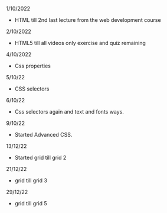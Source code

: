 1/10/2022
- HTML till 2nd last lecture from the web development course

2/10/2022
- HTML5 till all videos only exercise and quiz remaining

4/10/2022
- Css properties

5/10/22
- CSS selectors

6/10/22
- Css selectors again and text and fonts ways.

9/10/22
- Started Advanced CSS.

13/12/22
- Started grid till grid 2

21/12/22
- grid till grid 3

29/12/22
- grid till grid 5
